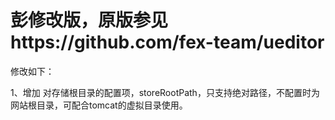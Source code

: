 彭修改版，原版参见https://github.com/fex-team/ueditor
===
修改如下：

1、增加 对存储根目录的配置项，storeRootPath，只支持绝对路径，不配置时为网站根目录，可配合tomcat的虚拟目录使用。
